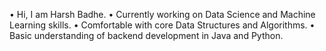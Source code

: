 • Hi, I am Harsh Badhe.
• Currently working on Data Science and Machine Learning skills.
• Comfortable with core Data Structures and Algorithms.
• Basic understanding of backend development in Java and Python.

